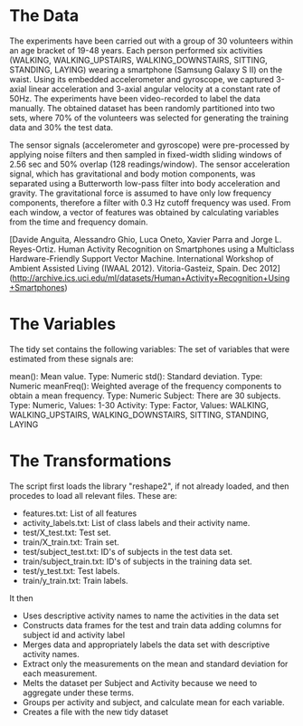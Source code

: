 The Data
========================================================
The experiments have been carried out with a group of 30 volunteers within an age bracket of 19-48 years. Each person performed six activities (WALKING, WALKING_UPSTAIRS, WALKING_DOWNSTAIRS, SITTING, STANDING, LAYING) wearing a smartphone (Samsung Galaxy S II) on the waist. Using its embedded accelerometer and gyroscope, we captured 3-axial linear acceleration and 3-axial angular velocity at a constant rate of 50Hz. The experiments have been video-recorded to label the data manually. The obtained dataset has been randomly partitioned into two sets, where 70% of the volunteers was selected for generating the training data and 30% the test data. 

The sensor signals (accelerometer and gyroscope) were pre-processed by applying noise filters and then sampled in fixed-width sliding windows of 2.56 sec and 50% overlap (128 readings/window). The sensor acceleration signal, which has gravitational and body motion components, was separated using a Butterworth low-pass filter into body acceleration and gravity. The gravitational force is assumed to have only low frequency components, therefore a filter with 0.3 Hz cutoff frequency was used. From each window, a vector of features was obtained by calculating variables from the time and frequency domain. 

[Davide Anguita, Alessandro Ghio, Luca Oneto, Xavier Parra and Jorge L. Reyes-Ortiz. Human Activity Recognition on Smartphones using a Multiclass Hardware-Friendly Support Vector Machine. International Workshop of Ambient Assisted Living (IWAAL 2012). Vitoria-Gasteiz, Spain. Dec 2012] (http://archive.ics.uci.edu/ml/datasets/Human+Activity+Recognition+Using+Smartphones)


The Variables
========================================================
The tidy set contains the following variables:
The set of variables that were estimated from these signals are: 

mean(): Mean value. Type: Numeric
std(): Standard deviation. Type: Numeric
meanFreq(): Weighted average of the frequency components to obtain a mean frequency. Type: Numeric
Subject: There are 30 subjects. Type: Numeric, Values: 1-30
Activity: Type: Factor, Values: WALKING, WALKING_UPSTAIRS, WALKING_DOWNSTAIRS, SITTING, STANDING, LAYING



The Transformations
========================================================
The script first loads the library "reshape2", if not already loaded, and then procedes to load all relevant files. These are:
- features.txt: List of all features  
- activity_labels.txt: List of class labels and their activity name. 
- test/X_test.txt: Test set.  
- train/X_train.txt: Train set.  
- test/subject_test.txt: ID's of subjects in the test data set.  
- train/subject_train.txt:  ID's of subjects in the training data set.  
- test/y_test.txt: Test labels.  
- train/y_train.txt: Train labels.  

It then 
- Uses descriptive activity names to name the activities in the data set  
- Constructs data frames for the test and train data adding columns for subject id and activity label  
- Merges data and appropriately labels the data set with descriptive activity names. 
- Extract only the measurements on the mean and standard deviation for each measurement.  
- Melts the dataset per Subject and Activity because we need to aggregate under these terms.  
- Groups per activity and subject,  and calculate mean for each variable.  
- Creates a file with the new tidy dataset  
